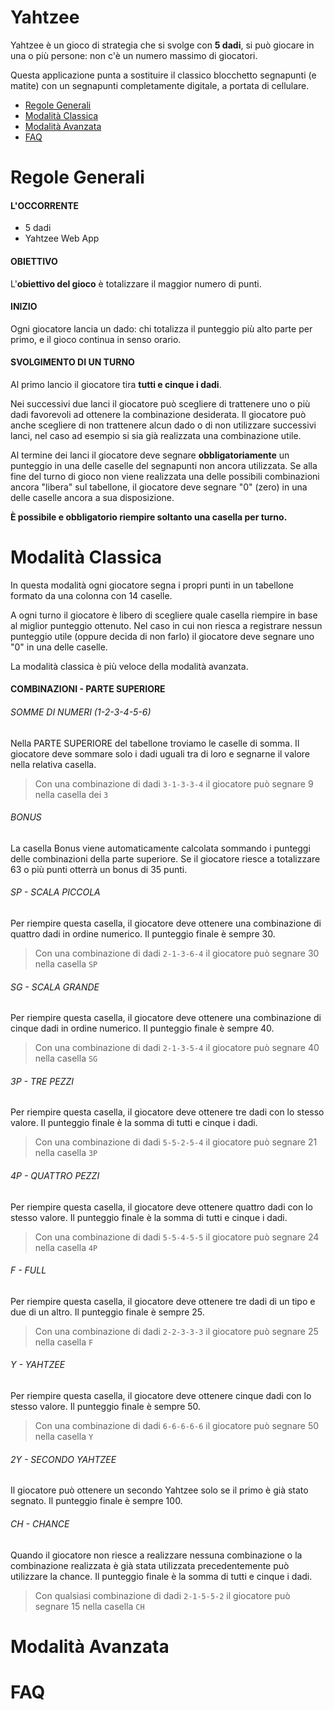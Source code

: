 # Yahtzee

Yahtzee è un gioco di strategia che si svolge con **5 dadi**, si può giocare in una o più persone: non c'è un numero massimo di giocatori.

Questa applicazione punta a sostituire il classico blocchetto segnapunti (e matite) con un segnapunti completamente digitale, a portata di cellulare. 

- [Regole Generali](#regole-generali)
- [Modalità Classica](#modalità-classica)
- [Modalità Avanzata](#modalità-avanzata)
- [FAQ](#faq)

# Regole Generali

#### L'OCCORRENTE

- 5 dadi
- Yahtzee Web App

#### OBIETTIVO

L'**obiettivo del gioco** è totalizzare il maggior numero di punti.

#### INIZIO

Ogni giocatore lancia un dado: chi totalizza il punteggio più alto parte per primo, e il gioco continua in senso orario.

#### SVOLGIMENTO DI UN TURNO

Al primo lancio il giocatore tira **tutti e cinque i dadi**.

Nei successivi due lanci il giocatore può scegliere di trattenere uno o più dadi favorevoli ad ottenere la combinazione desiderata. 
Il giocatore può anche scegliere di non trattenere alcun dado o di non utilizzare successivi lanci, nel caso ad esempio si sia già realizzata una combinazione utile.

Al termine dei lanci il giocatore deve segnare **obbligatoriamente** un punteggio in una delle caselle del segnapunti non ancora utilizzata.
Se alla fine del turno di gioco non viene realizzata una delle possibili combinazioni ancora "libera" sul tabellone, il giocatore deve segnare "0" (zero) in una delle caselle ancora a sua disposizione.

**È possibile e obbligatorio riempire soltanto una casella per turno.**

# Modalità Classica

In questa modalità ogni giocatore segna i propri punti in un tabellone formato da una colonna con 14 caselle.

A ogni turno il giocatore è libero di scegliere quale casella riempire in base al miglior punteggio ottenuto. Nel caso in cui non riesca a registrare nessun punteggio utile (oppure decida di non farlo) il giocatore deve segnare uno "0" in una delle caselle.

La modalità classica è più veloce della modalità avanzata.

#### COMBINAZIONI - PARTE SUPERIORE

###### SOMME DI NUMERI (1-2-3-4-5-6)

Nella PARTE SUPERIORE del tabellone troviamo le caselle di somma. Il giocatore deve sommare solo i dadi uguali tra di loro e segnarne il valore nella relativa casella.

> Con una combinazione di dadi `3-1-3-3-4` il giocatore può segnare 9 nella casella dei `3`

###### BONUS

La casella Bonus viene automaticamente calcolata sommando i punteggi delle combinazioni della parte superiore. Se il giocatore riesce a totalizzare 63 o più punti otterrà un bonus di 35 punti.

###### SP - SCALA PICCOLA

Per riempire questa casella, il giocatore deve ottenere una combinazione di quattro dadi in ordine numerico.
Il punteggio finale è sempre 30.

> Con una combinazione di dadi `2-1-3-6-4` il giocatore può segnare 30 nella casella `SP`

###### SG - SCALA GRANDE

Per riempire questa casella, il giocatore deve ottenere una combinazione di cinque dadi in ordine numerico.
Il punteggio finale è sempre 40.

> Con una combinazione di dadi `2-1-3-5-4` il giocatore può segnare 40 nella casella `SG`

###### 3P - TRE PEZZI

Per riempire questa casella, il giocatore deve ottenere tre dadi con lo stesso valore.
Il punteggio finale è la somma di tutti e cinque i dadi.

> Con una combinazione di dadi `5-5-2-5-4` il giocatore può segnare 21 nella casella `3P`

###### 4P - QUATTRO PEZZI

Per riempire questa casella, il giocatore deve ottenere quattro dadi con lo stesso valore.
Il punteggio finale è la somma di tutti e cinque i dadi.

> Con una combinazione di dadi `5-5-4-5-5` il giocatore può segnare 24 nella casella `4P`

###### F - FULL

Per riempire questa casella, il giocatore deve ottenere tre dadi di un tipo e due di un altro.
Il punteggio finale è sempre 25.

> Con una combinazione di dadi `2-2-3-3-3` il giocatore può segnare 25 nella casella `F`

###### Y - YAHTZEE

Per riempire questa casella, il giocatore deve ottenere cinque dadi con lo stesso valore.
Il punteggio finale è sempre 50.

> Con una combinazione di dadi `6-6-6-6-6` il giocatore può segnare 50 nella casella `Y`

###### 2Y - SECONDO YAHTZEE

Il giocatore può ottenere un secondo Yahtzee solo se il primo è già stato segnato.
Il punteggio finale è sempre 100.

###### CH - CHANCE

Quando il giocatore non riesce a realizzare nessuna combinazione o la combinazione realizzata è già stata utilizzata precedentemente può utilizzare la chance.
Il punteggio finale è la somma di tutti e cinque i dadi.

> Con qualsiasi combinazione di dadi `2-1-5-5-2` il giocatore può segnare 15 nella casella `CH`

# Modalità Avanzata



# FAQ
